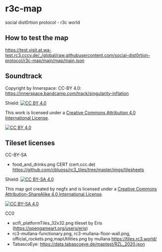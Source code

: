 # r3c-map
social dist0rtion protocol - r3c world

## How to test the map

https://test.visit.at.wa-test.rc3.cccv.de/_/global/raw.githubusercontent.com/social-dist0rtion-protocol/r3c-map/main/map/main.json

## Soundtrack

Copyright by Innerspace:
CC-BY 4.0: https://innerspace.bandcamp.com/track/singularity-inflation

Shield: [![CC BY 4.0][cc-by-shield]][cc-by]

This work is licensed under a
[Creative Commons Attribution 4.0 International License][cc-by].

[![CC BY 4.0][cc-by-image]][cc-by]

[cc-by]: http://creativecommons.org/licenses/by/4.0/
[cc-by-image]: https://i.creativecommons.org/l/by/4.0/88x31.png
[cc-by-shield]: https://img.shields.io/badge/License-CC%20BY%204.0-lightgrey.svg


## Tileset licenses

CC-BY-SA
* food_and_drinks.png CERT (cert.ccc.de) https://github.com/cbluoss/rc3_tiles/tree/master/imgs/tilesheets

Shield: [![CC BY-SA 4.0][cc-by-sa-shield]][cc-by-sa]

This map got created by negfx and is licensed under a
[Creative Commons Attribution-ShareAlike 4.0 International License][cc-by-sa].

[![CC BY-SA 4.0][cc-by-sa-image]][cc-by-sa]

[cc-by-sa]: http://creativecommons.org/licenses/by-sa/4.0/
[cc-by-sa-image]: https://licensebuttons.net/l/by-sa/4.0/88x31.png
[cc-by-sa-shield]: https://img.shields.io/badge/License-CC%20BY--SA%204.0-lightgrey.svg

CC0

* scifi_platformTiles_32x32.png tileset by Eris (https://opengameart.org/users/eris)
* rc3-mullana-functionary.png, rc3-mullana-floor-wall.png, official_rockets.png,mapUtilities.png by mullana https://tiles.rc3.world/
* TabascoEye: https://data.tabascoeye.de/maptest/RZL_2020.json
